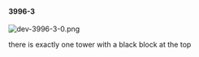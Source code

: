#### 3996-3
![dev-3996-3-0.png](https://github.com/lil-lab/nlvr/raw/master/nlvr/dev/images/2/dev-3996-3-0.png "dev-3996-3-0.png")

there is exactly one tower with a black block at the top